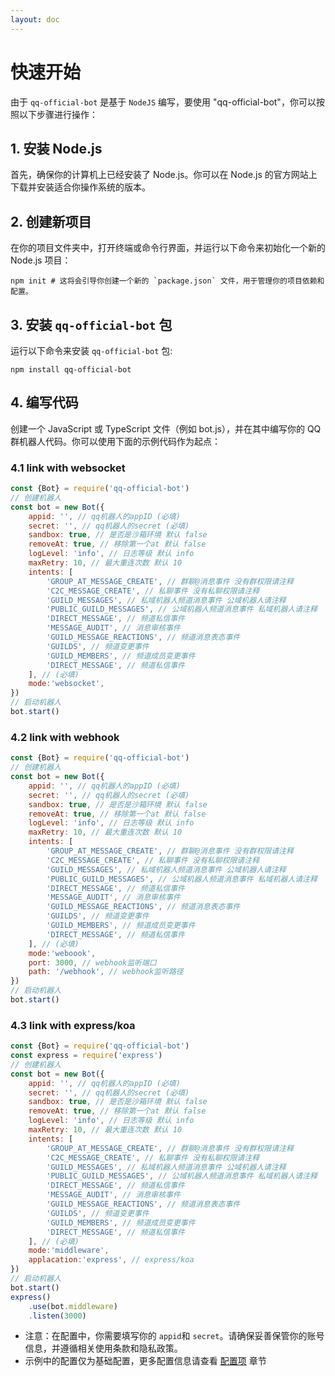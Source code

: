 ```yaml
---
layout: doc
---
```

# 快速开始
由于 `qq-official-bot` 是基于 `NodeJS` 编写，要使用 "qq-official-bot"，你可以按照以下步骤进行操作：
## 1. 安装 Node.js
首先，确保你的计算机上已经安装了 Node.js。你可以在 Node.js 的官方网站上下载并安装适合你操作系统的版本。
## 2. 创建新项目
在你的项目文件夹中，打开终端或命令行界面，并运行以下命令来初始化一个新的 Node.js 项目：
```shell
npm init # 这将会引导你创建一个新的 `package.json` 文件，用于管理你的项目依赖和配置。
```
## 3. 安装 `qq-official-bot` 包
运行以下命令来安装 `qq-official-bot` 包:
```shell
npm install qq-official-bot
```
## 4. 编写代码
创建一个 JavaScript 或 TypeScript 文件（例如 bot.js），并在其中编写你的 QQ 群机器人代码。你可以使用下面的示例代码作为起点：


### 4.1 link with websocket
```js
const {Bot} = require('qq-official-bot')
// 创建机器人
const bot = new Bot({
	appid: '', // qq机器人的appID (必填)
	secret: '', // qq机器人的secret (必填)
	sandbox: true, // 是否是沙箱环境 默认 false
	removeAt: true, // 移除第一个at 默认 false
	logLevel: 'info', // 日志等级 默认 info
	maxRetry: 10, // 最大重连次数 默认 10
	intents: [
		'GROUP_AT_MESSAGE_CREATE', // 群聊@消息事件 没有群权限请注释
		'C2C_MESSAGE_CREATE', // 私聊事件 没有私聊权限请注释
		'GUILD_MESSAGES', // 私域机器人频道消息事件 公域机器人请注释
		'PUBLIC_GUILD_MESSAGES', // 公域机器人频道消息事件 私域机器人请注释
		'DIRECT_MESSAGE', // 频道私信事件
        'MESSAGE_AUDIT', // 消息审核事件
		'GUILD_MESSAGE_REACTIONS', // 频道消息表态事件
		'GUILDS', // 频道变更事件
		'GUILD_MEMBERS', // 频道成员变更事件
		'DIRECT_MESSAGE', // 频道私信事件
	], // (必填)
	mode:'websocket',
})
// 启动机器人
bot.start()
```
### 4.2 link with webhook
```js
const {Bot} = require('qq-official-bot')
// 创建机器人
const bot = new Bot({
	appid: '', // qq机器人的appID (必填)
	secret: '', // qq机器人的secret (必填)
	sandbox: true, // 是否是沙箱环境 默认 false
	removeAt: true, // 移除第一个at 默认 false
	logLevel: 'info', // 日志等级 默认 info
	maxRetry: 10, // 最大重连次数 默认 10
	intents: [
		'GROUP_AT_MESSAGE_CREATE', // 群聊@消息事件 没有群权限请注释
		'C2C_MESSAGE_CREATE', // 私聊事件 没有私聊权限请注释
		'GUILD_MESSAGES', // 私域机器人频道消息事件 公域机器人请注释
		'PUBLIC_GUILD_MESSAGES', // 公域机器人频道消息事件 私域机器人请注释
		'DIRECT_MESSAGE', // 频道私信事件
        'MESSAGE_AUDIT', // 消息审核事件
		'GUILD_MESSAGE_REACTIONS', // 频道消息表态事件
		'GUILDS', // 频道变更事件
		'GUILD_MEMBERS', // 频道成员变更事件
		'DIRECT_MESSAGE', // 频道私信事件
	], // (必填)
	mode:'weboook',
    port: 3000, // webhook监听端口
    path: '/webhook', // webhook监听路径
})
// 启动机器人
bot.start()
```
### 4.3 link with express/koa
```js
const {Bot} = require('qq-official-bot')
const express = require('express')
// 创建机器人
const bot = new Bot({
	appid: '', // qq机器人的appID (必填)
	secret: '', // qq机器人的secret (必填)
	sandbox: true, // 是否是沙箱环境 默认 false
	removeAt: true, // 移除第一个at 默认 false
	logLevel: 'info', // 日志等级 默认 info
	maxRetry: 10, // 最大重连次数 默认 10
	intents: [
		'GROUP_AT_MESSAGE_CREATE', // 群聊@消息事件 没有群权限请注释
		'C2C_MESSAGE_CREATE', // 私聊事件 没有私聊权限请注释
		'GUILD_MESSAGES', // 私域机器人频道消息事件 公域机器人请注释
		'PUBLIC_GUILD_MESSAGES', // 公域机器人频道消息事件 私域机器人请注释
		'DIRECT_MESSAGE', // 频道私信事件
        'MESSAGE_AUDIT', // 消息审核事件
		'GUILD_MESSAGE_REACTIONS', // 频道消息表态事件
		'GUILDS', // 频道变更事件
		'GUILD_MEMBERS', // 频道成员变更事件
		'DIRECT_MESSAGE', // 频道私信事件
	], // (必填)
	mode:'middleware',
    applacation:'express', // express/koa
})
// 启动机器人
bot.start()
express()
    .use(bot.middleware)
    .listen(3000)

```
- 注意：在配置中，你需要填写你的 `appid`和 `secret`。请确保妥善保管你的账号信息，并遵循相关使用条款和隐私政策。
- 示例中的配置仅为基础配置，更多配置信息请查看 [配置项](../config.md) 章节


